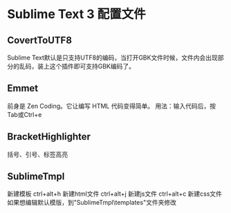 # Sublime Text 3 配置文件
<!-- @author DHJT 2018-05-23 -->

## CovertToUTF8
Sublime Text默认是只支持UTF8的编码，当打开GBK文件时候，文件内会出现部分的乱码，装上这个插件即可支持GBK编码了。

## Emmet
前身是 Zen Coding。它让编写 HTML 代码变得简单。
用法：输入代码后，按Tab或Ctrl+e

## Bracket​Highlighter
括号、引号、标签高亮

## SublimeTmpl
新建模板
ctrl+alt+h 新建html文件
ctrl+alt+j 新建js文件
ctrl+alt+c 新建css文件
如果想编辑默认模版，到"SublimeTmpl\templates"文件夹修改